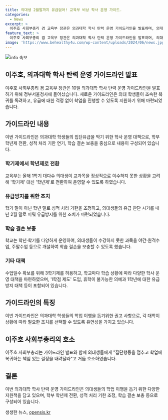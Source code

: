 ```yaml
---
title: 의대생 2월말까지 유급없어! 교육부 비상 학사 운영 가이드.
categories:
  - News
excerpt: >
  이주호 사회부총리 겸 교육부 장관은 의과대학 학사 탄력 운영 가이드라인을 발표하며, 의대생들의 조속한 복귀와 유급에 대한 걱정 없는 학업 지원을 약속했다. 가이드라인에 따르면 학기제를 학년제로 전환해 운영하고, 유급 처리 기한을 학기 말이 아닌 학년 말로 조정하며, 학생들의 수업 결손을 보충하기 위해 다양한 방법을 도입할 것이다. 또한, 대학들은 새로운 학기를 개설하거나 1학기를 보충할 경우 추가 등록금 부담을 없애고, I학점 제도와 유급 방지 대책을 강구할 것이라고 발표했다. 이주호 부총리는 의대생들에게 집단행동을 멈추고 학업에 복귀할 것을 호소했다.
feature_text: >
  이주호 사회부총리 겸 교육부 장관은 의과대학 학사 탄력 운영 가이드라인을 발표하며, 의대생들의 조속한 복귀와 유급에 대한 걱정 없는 학업 지원을 약속했다. 가이드라인에 따르면 학기제를 학년제로 전환해 운영하고, 유급 처리 기한을 학기 말이 아닌 학년 말로 조정하며, 학생들의 수업 결손을 보충하기 위해 다양한 방법을 도입할 것이다. 또한, 대학들은 새로운 학기를 개설하거나 1학기를 보충할 경우 추가 등록금 부담을 없애고, I학점 제도와 유급 방지 대책을 강구할 것이라고 발표했다. 이주호 부총리는 의대생들에게 집단행동을 멈추고 학업에 복귀할 것을 호소했다.
image: 'https://www.behealthy4u.com/wp-content/uploads/2024/06/news.jpg'
---
```


<p><img src="https://www.behealthy4u.com/wp-content/uploads/2024/06/news.jpg" alt="info 속보" /></p>

<h2>이주호, 의과대학 학사 탄력 운영 가이드라인 발표</h2>

<p data-ke-size="size16">이주호 사회부총리 겸 교육부 장관은 10일 의과대학 학사 탄력 운영 가이드라인을 발표하기 위해 정부서울청사에 들어섰습니다. 새로운 가이드라인은 의대 학생들이 조속한 복귀를 독려하고, 유급에 대한 걱정 없이 학업을 진행할 수 있도록 지원하기 위해 마련되었습니다.</p>

<h2>가이드라인 내용</h2>

<p data-ke-size="size16">이번 가이드라인은 의과대학 학생들의 집단유급을 막기 위한 학사 운영 대책으로, 학부 학년제 전환, 성적 처리 기한 연기, 학습 결손 보충을 중심으로 내용이 구성되어 있습니다.</p>

<h3>학기제에서 학년제로 전환</h3>

<p data-ke-size="size16">교육부는 올해 1학기 대다수 의대생이 교과목을 정상적으로 이수하지 못한 상황을 고려해 '학기제' 대신 '학년제'로 전환하여 운영할 수 있도록 하였습니다.</p>

<h3>유급방지를 위한 조치</h3>

<p data-ke-size="size16">학기 말이 아닌 학년 말로 성적 처리 기한을 조정하고, 의대생들의 유급 판단 시기를 내년 2월 말로 미뤄 유급방지를 위한 조치가 마련되었습니다.</p>

<h3>학습 결손 보충</h3>

<p data-ke-size="size16">학교는 학년·학기를 다양하게 운영하여, 의대생들이 수강하지 못한 과목을 야간·원격수업, 주말수업 등으로 개설하여 학습 결손을 보충할 수 있도록 했습니다.</p>

<h3>기타 대책</h3>

<p data-ke-size="size16">수업일수 확보를 위해 3학기제를 허용하고, 학교마다 학습 상황에 따라 다양한 학사 운영 대책을 마련하였으며, 'I학점 제도' 도입, 휴학이 불가능한 의예과 1학년에 대한 유급 방지 대책 등이 포함되어 있습니다.</p>

<h2>가이드라인의 특징</h2>

<p data-ke-size="size16">이번 가이드라인은 의과대학 학생들의 학업 이행을 돕기위한 권고 사항으로, 각 대학이 상황에 따라 필요한 조치를 선택할 수 있도록 유연성을 가지고 있습니다.</p>

<h2>이주호 사회부총리의 호소</h2>

<p data-ke-size="size16">이주호 사회부총리는 가이드라인 발표와 함께 의대생들에게 "집단행동을 멈추고 학업에 복귀하는 책임 있는 결정을 내려달라"고 거듭 호소하였습니다.</p>

<h2>결론</h2>

<p data-ke-size="size16">이번 의과대학 학사 탄력 운영 가이드라인은 의대생들의 학업 이행을 돕기 위한 다양한 지원책을 담고 있으며, 학부 학년제 전환, 성적 처리 기한 조정, 학습 결손 보충 등으로 구성되어 있습니다.</p>
생생한 뉴스, <a href="https://opensis.kr" rel="dofollow">opensis.kr</a>


